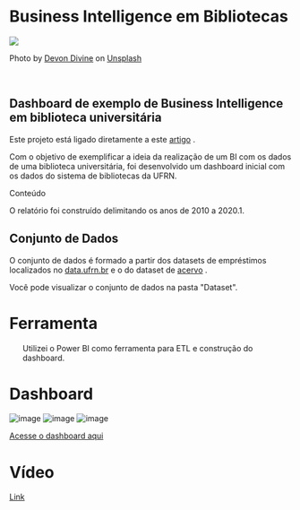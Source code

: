 **<h1>Business Intelligence em Bibliotecas</h1>**

![](https://miro.medium.com/max/12032/0*eWTpUnfJeayibPBD)

Photo by [Devon Divine](https://unsplash.com/@lightrisephoto?utm_source=medium&utm_medium=referral) on [Unsplash](https://unsplash.com/?utm_source=medium&utm_medium=referral)


<br>
<h2>Dashboard de exemplo de Business Intelligence em biblioteca universitária </h2>
<p>Este projeto está ligado diretamente a este <a href="https://franciscofoz.medium.com/business-intelligence-em-bibliotecas-com-power-bi-4065df7b232c" target="_blank">artigo</a> . </p>
  
<p> Com o objetivo de exemplificar a ideia da realização de um BI com os dados de uma biblioteca universitária, foi desenvolvido um dashboard inicial com os dados do sistema de bibliotecas da UFRN.</p>

<p> Conteúdo</p>
<p> O relatório foi construído delimitando os anos de 2010 a 2020.1. </p>


<h2>Conjunto de Dados </h2>
  
<p>O conjunto  de dados é formado a partir dos datasets de empréstimos localizados no <a href="https://dados.ufrn.br/dataset/emprestimos-acervos-das-bibliotecas" target="_blank">data.ufrn.br</a> e o do dataset de <a href="https://dados.ufrn.br/dataset/acervo-biblioteca/resource/e3d3e784-1349-4a8f-ad09-86e893328f9e" target="_blank">acervo</a> . </p>


<p>Você pode visualizar o conjunto de dados na pasta "Dataset". <p/>

<h1>Ferramenta</h1>
<ul> Utilizei o Power BI como ferramenta para ETL e construção do dashboard. </ul>


<h1> </p> Dashboard </h1>

![image](https://user-images.githubusercontent.com/64700794/167269299-1bb05ca2-6392-4068-a5a7-ac078ca448ab.png)
![image](https://user-images.githubusercontent.com/64700794/167269315-23e0a2be-ed86-49ba-89db-1208a8d7d511.png)
![image](https://user-images.githubusercontent.com/64700794/167269338-1e992e14-3125-4228-b9ea-126f3d03e9a6.png)

<a href="https://app.powerbi.com/view?r=eyJrIjoiZjNkMzM5MGEtYTlkOS00Y2E1LWJmODEtNzQ2MTIxYTEzMmE2IiwidCI6IjcxMmY5ZGI0LTY0MDctNDA3NS04NDZhLTUyZDAwYWZkOTNmZiJ9&pageName=ReportSection44da907599044c09df45">Acesse o dashboard aqui</a>


<h1> </p> Vídeo </h1>

[Link](https://youtu.be/rPVQNRotf48)
